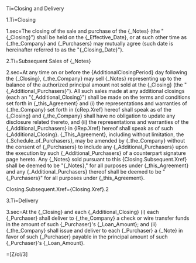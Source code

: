 Ti=Closing and Delivery

1.Ti=Closing

1.sec=The closing of the sale and purchase of the {_Notes} (the "{_Closing}") shall be held on the {_Effective_Date}, or at such other time as {_the_Company} and {_Purchasers} may mutually agree (such date is hereinafter referred to as the "{_Closing_Date}").

2.Ti=Subsequent Sales of {_Notes}

2.sec=At any time on or before the {AdditionalClosingPeriod} day following the {_Closing}, {_the_Company} may sell {_Notes} representing up to the balance of the authorized principal amount not sold at the {_Closing} (the "{_Additional_Purchasers}").  All such sales made at any additional closings (each an "{_Additional_Closing}") shall be made on the terms and conditions set forth in {_this_Agreement} and (i)  the representations and warranties of {_the_Company} set forth in {cRep.Xref} hereof shall speak as of the {_Closing} and {_the_Company} shall have no obligation to update any disclosure related thereto, and (ii) the representations and warranties of the {_Additional_Purchasers} in {iRep.Xref} hereof shall speak as of such {_Additional_Closing}.  {_This_Agreement}, including without limitation, the {_Schedule_of_Purchasers}, may be amended by {_the_Company} without the consent of {_Purchasers} to include any {_Additional_Purchasers} upon the execution by such {_Additional_Purchasers} of a counterpart signature page hereto.  Any {_Notes} sold pursuant to this {Closing.Subsequent.Xref} shall be deemed to be "{_Notes}," for all purposes under {_this_Agreement} and any {_Additional_Purchasers} thereof shall be deemed to be "{_Purchasers}" for all purposes under {_this_Agreement}.

Closing.Subsequent.Xref={Closing.Xref}.2

3.Ti=Delivery

3.sec=At the {_Closing} and each {_Additional_Closing} (i) each {_Purchaser} shall deliver to {_the_Company} a check or wire transfer funds in the amount of such {_Purchaser}'s {_Loan_Amount}; and (ii) {_the_Company} shall issue and deliver to each {_Purchaser} a {_Note} in favor of such {_Purchaser} payable in the principal amount of such {_Purchaser}'s {_Loan_Amount}.

=[Z/ol/3]
